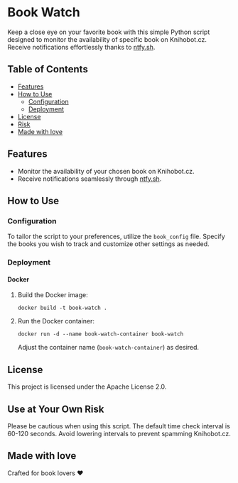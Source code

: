 # Book Watch

Keep a close eye on your favorite book with this simple Python script designed to monitor the availability of specific book on Knihobot.cz. Receive notifications effortlessly thanks to [ntfy.sh](https://ntfy.sh/).

## Table of Contents

* [Features](#features)
* [How to Use](#how-to-use)
  * [Configuration](#configuration)
  * [Deployment](#deployment)
* [License](#license)
* [Risk](#use-at-your-own-risk)
* [Made with love](#made-with-love)

## Features

* Monitor the availability of your chosen book on Knihobot.cz.
* Receive notifications seamlessly through [ntfy.sh](https://ntfy.sh/).

## How to Use

### Configuration

To tailor the script to your preferences, utilize the `book_config` file. Specify the books you wish to track and customize other settings as needed.

### Deployment

#### Docker

1. Build the Docker image:

   ```
   docker build -t book-watch .
   ```
2. Run the Docker container:

   ```
   docker run -d --name book-watch-container book-watch
   ```

   Adjust the container name (`book-watch-container`) as desired.

## License

This project is licensed under the Apache License 2.0.

## Use at Your Own Risk

Please be cautious when using this script. The default time check interval is 60-120 seconds. Avoid lowering intervals to prevent spamming Knihobot.cz.

## Made with love

Crafted for book lovers ❤️
